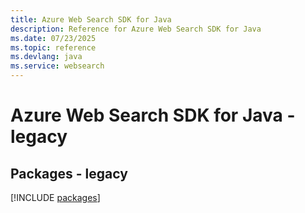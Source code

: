 ```yaml
---
title: Azure Web Search SDK for Java
description: Reference for Azure Web Search SDK for Java
ms.date: 07/23/2025
ms.topic: reference
ms.devlang: java
ms.service: websearch
---
```

# Azure Web Search SDK for Java - legacy
## Packages - legacy
[!INCLUDE [packages](web-search-index.md)]